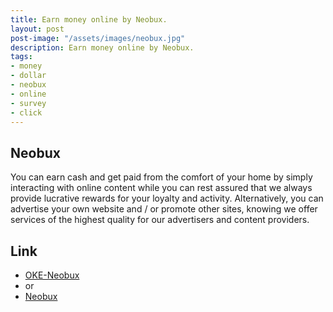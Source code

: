 ```yaml
---
title: Earn money online by Neobux.
layout: post
post-image: "/assets/images/neobux.jpg"
description: Earn money online by Neobux.
tags:
- money
- dollar
- neobux
- online
- survey
- click
---
```


## Neobux
You can earn cash and get paid from the comfort of your home by simply interacting with online content while you can rest assured that we always provide lucrative rewards for your loyalty and activity. Alternatively, you can advertise your own website and / or promote other sites, knowing we offer services of the highest quality for our advertisers and content providers.


## Link

- [OKE-Neobux](https://oke.io/mm2B)
- or
- [Neobux](https://www.neobux.com/?r=xlxwhy)


 
